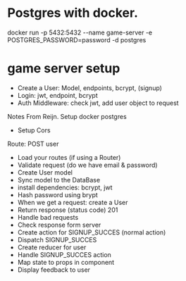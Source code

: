 # Postgres with docker.  

docker run -p 5432:5432 --name game-server -e POSTGRES_PASSWORD=password -d postgres

# game server setup

- Create a User: Model, endpoints, bcrypt, (signup)
- Login: jwt, endpoint, bcrypt
- Auth Middleware: check jwt, add user object to request

Notes From Reijn.
Setup docker postgres

- Setup Cors

Route: POST user

- Load your routes (if using a Router)
- Validate request (do we have email & password)
- Create User model
- Sync model to the DataBase
- install dependencies: bcrypt, jwt
- Hash password using brypt
- When we get a request: create a User
- Return response (status code) 201
- Handle bad requests
- Check response form server
- Create action for SIGNUP_SUCCES (normal action)
- Dispatch SIGNUP_SUCCES
- Create reducer for user
- Handle SIGNUP_SUCCES action
- Map state to props in component
- Display feedback to user
